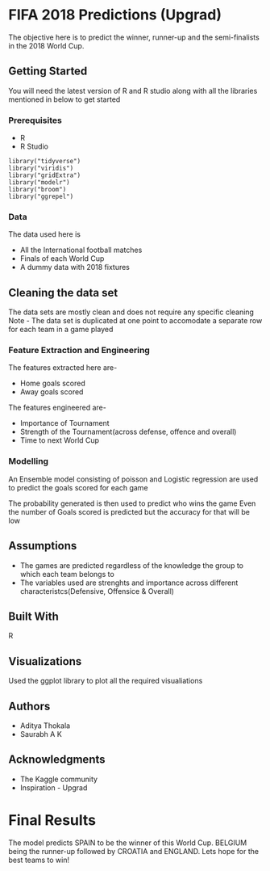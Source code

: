 # FIFA 2018 Predictions (Upgrad)

The objective here is to predict the winner, runner-up and the semi-finalists in the 2018 World Cup.

## Getting Started

You will need the latest version of R and R studio along with all the libraries mentioned in below to get started
### Prerequisites

* R
* R Studio

```
library("tidyverse")
library("viridis")
library("gridExtra")
library("modelr")
library("broom")
library("ggrepel")
```

### Data

The data used here is 
* All the International football matches
* Finals of each World Cup
* A dummy data with 2018 fixtures


## Cleaning the data set

The data sets are mostly clean and does not require any specific cleaning
Note - The data set is duplicated at one point to accomodate a separate row for each team in a game played

### Feature Extraction and Engineering

The features extracted here are-
* Home goals scored
* Away goals scored

The features engineered are-
* Importance of Tournament
* Strength of the Tournament(across defense, offence and overall)
* Time to next World Cup

### Modelling

An Ensemble model consisting of poisson and Logistic regression are used to predict the goals scored for each game

The probability generated is then used to predict who wins the game
Even the number of Goals scored is predicted but the accuracy for that will be low

## Assumptions

* The games are predicted regardless of the knowledge the group to which each team belongs to
* The variables used are strenghts and importance across different characteristcs(Defensive, Offensice & Overall)

## Built With

R

## Visualizations

Used the ggplot library to plot all the required visualiations

## Authors

* Aditya Thokala
* Saurabh A K

## Acknowledgments

* The Kaggle community
* Inspiration - Upgrad

# Final Results
The model predicts SPAIN to be the winner of this World Cup.
BELGIUM being the runner-up followed by CROATIA and ENGLAND.
Lets hope for the best teams to win!